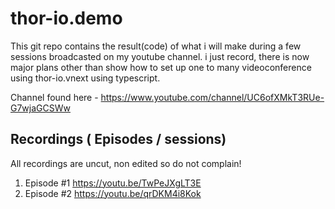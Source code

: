 # thor-io.demo

This git repo contains the result(code) of what i will make during a few sessions broadcasted on my youtube channel.   i just record, there is now major plans other than show how to set up one to many videoconference using thor-io.vnext using typescript.


Channel found here  - 
https://www.youtube.com/channel/UC6ofXMkT3RUe-G7wjaGCSWw


## Recordings  ( Episodes / sessions)

All recordings are uncut, non edited so do not complain!

1. Episode #1 https://youtu.be/TwPeJXgLT3E
2. Episode #2 https://youtu.be/qrDKM4i8Kok



